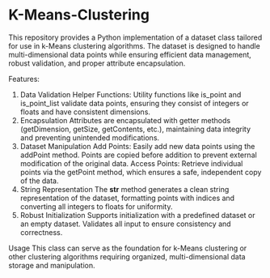 # K-Means-Clustering
This repository provides a Python implementation of a dataset class tailored for use in k-Means clustering algorithms. The dataset is designed to handle multi-dimensional data points while ensuring efficient data management, robust validation, and proper attribute encapsulation.

Features:
1. Data Validation
Helper Functions: Utility functions like is_point and is_point_list validate data points, ensuring they consist of integers or floats and have consistent dimensions.
2. Encapsulation
Attributes are encapsulated with getter methods (getDimension, getSize, getContents, etc.), maintaining data integrity and preventing unintended modifications.
3. Dataset Manipulation
Add Points: Easily add new data points using the addPoint method. Points are copied before addition to prevent external modification of the original data.
Access Points: Retrieve individual points via the getPoint method, which ensures a safe, independent copy of the data.
4. String Representation
The __str__ method generates a clean string representation of the dataset, formatting points with indices and converting all integers to floats for uniformity.
5. Robust Initialization
Supports initialization with a predefined dataset or an empty dataset. Validates all input to ensure consistency and correctness.

Usage
This class can serve as the foundation for k-Means clustering or other clustering algorithms requiring organized, multi-dimensional data storage and manipulation.

